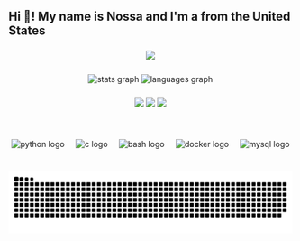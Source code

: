 <h2 align="left">Hi 👋! My name is Nossa and I'm a from the United States</h2>

###

<div align="center">
  <img height="800" src="https://preview.redd.it/4h4k8ei7kk761.jpg?auto=webp&s=c444855f7d081aa9ed305613a8954cd57f75d61f"  />
</div>

###

<div align="center">
  <img src="https://github-readme-stats.vercel.app/api?username=NossaGTS&hide_title=false&hide_rank=false&show_icons=true&include_all_commits=true&count_private=true&disable_animations=false&theme=dracula&locale=en&hide_border=false" height="150" alt="stats graph"  />
  <img src="https://github-readme-stats.vercel.app/api/top-langs?username=NossaGTS&locale=en&hide_title=false&layout=compact&card_width=320&langs_count=5&theme=dracula&hide_border=false" height="150" alt="languages graph"  />
</div>

###

<div align="center">
<img align="center" height="150" src="https://media1.tenor.com/m/w2mDLCE2hfgAAAAC/mugen-pt.gif"  />
<img align="center" height="150" src="https://media1.tenor.com/m/8VVnaZOItQoAAAAC/1mposter-imposter.gif"  />
<img align="center" height="150" src="https://media1.tenor.com/m/fOYMzCExU6UAAAAC/sokaya-kenzo.gif"  />
</div>

###

<br clear="both">
<br clear="both">

<div align="center">
  <img src="https://cdn.jsdelivr.net/gh/devicons/devicon/icons/python/python-plain.svg" height="30" alt="python logo"  />
  <img width="12" />
  <img src="https://cdn.jsdelivr.net/gh/devicons/devicon/icons/c/c-plain.svg" height="30" alt="c logo"  />
  <img width="12" />
  <img src="https://cdn.jsdelivr.net/gh/devicons/devicon/icons/bash/bash-plain.svg" height="30" alt="bash logo"  />
  <img width="12" />
  <img src="https://cdn.jsdelivr.net/gh/devicons/devicon/icons/docker/docker-plain.svg" height="30" alt="docker logo"  />
  <img width="12" />
  <img src="https://cdn.jsdelivr.net/gh/devicons/devicon/icons/mysql/mysql-original.svg" height="30" alt="mysql logo"  />
</div>

###

<br clear="both">

<img src="https://raw.githubusercontent.com/NossaGTS/NossaGTS/output/snake.svg" alt="Snake animation" />

###
